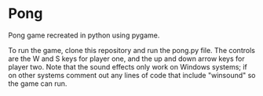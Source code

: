# Pong
Pong game recreated in python using pygame. 
 
To run the game, clone this repository and run the pong.py file. The controls are the W and S keys for player one, and the up and down arrow keys for player two. Note that the sound effects only work on Windows systems; if on other systems comment out any lines of code that include "winsound" so the game can run.
